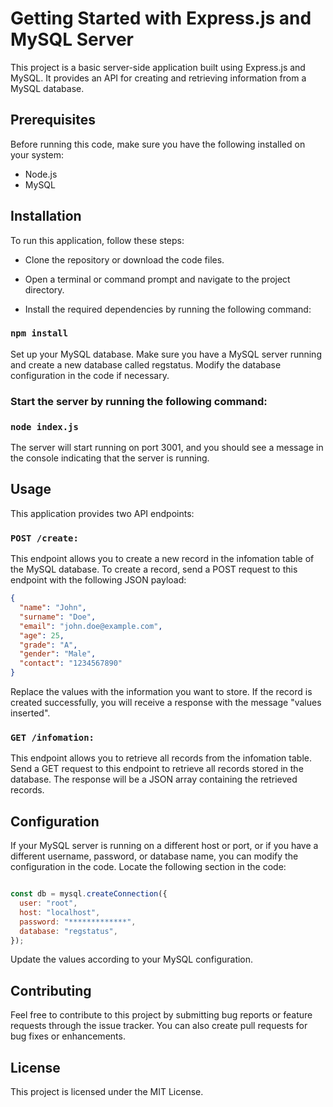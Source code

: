 # Getting Started with Express.js and MySQL Server


This project is a basic server-side application built using Express.js and MySQL. It provides an API for creating and retrieving information from a MySQL database.

## Prerequisites
Before running this code, make sure you have the following installed on your system:

- Node.js
- MySQL

## Installation
To run this application, follow these steps:

- Clone the repository or download the code files.

- Open a terminal or command prompt and navigate to the project directory.

- Install the required dependencies by running the following command:


### ``npm install``
Set up your MySQL database. Make sure you have a MySQL server running and create a new database called regstatus. Modify the database configuration in the code if necessary.

### Start the server by running the following command:


### ``node index.js``
The server will start running on port 3001, and you should see a message in the console indicating that the server is running.

## Usage
This application provides two API endpoints:

### ``POST /create:``
This endpoint allows you to create a new record in the infomation table of the MySQL database. To create a record, send a POST request to this endpoint with the following JSON payload:

```json 
{
  "name": "John",
  "surname": "Doe",
  "email": "john.doe@example.com",
  "age": 25,
  "grade": "A",
  "gender": "Male",
  "contact": "1234567890"
}
```

Replace the values with the information you want to store. If the record is created successfully, you will receive a response with the message "values inserted".

### ``GET /infomation:``
This endpoint allows you to retrieve all records from the infomation table. Send a GET request to this endpoint to retrieve all records stored in the database. The response will be a JSON array containing the retrieved records.

## Configuration
If your MySQL server is running on a different host or port, or if you have a different username, password, or database name, you can modify the configuration in the code. Locate the following section in the code:

```javascript

const db = mysql.createConnection({
  user: "root",
  host: "localhost",
  password: "*************",
  database: "regstatus",
});
```
Update the values according to your MySQL configuration.

## Contributing
Feel free to contribute to this project by submitting bug reports or feature requests through the issue tracker. You can also create pull requests for bug fixes or enhancements.

## License
This project is licensed under the MIT License.



